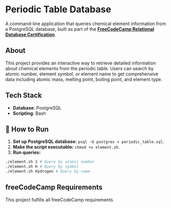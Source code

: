 # Periodic Table Database

A command-line application that queries chemical element information from a PostgreSQL database, built as part of the [**FreeCodeCamp Relational Database Certification**](https://www.freecodecamp.org/learn/relational-database/).

## About

This project provides an interactive way to retrieve detailed information about chemical elements from the periodic table. Users can search by atomic number, element symbol, or element name to get comprehensive data including atomic mass, melting point, boiling point, and element type.

## Tech Stack

- **Database**: PostgreSQL
- **Scripting**: Bash

## 🚀 How to Run

1. **Set up PostgreSQL database:** `psql -U postgres < periodic_table.sql`.
1. **Make the script executable:** `chmod +x element.sh`.
1. **Run queries:**
```bash
./element.sh 1 # Query by atomic number
./element.sh H # Query by symbol
./element.sh Hydrogen # Query by name
```

## freeCodeCamp Requirements

This project fulfills all freeCodeCamp requirements
